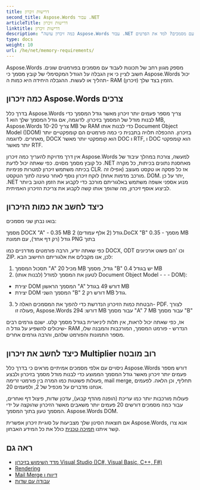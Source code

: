 ```yaml
---
title: דרישות זיכרון
second_title: Aspose.Words עבור .NET
articleTitle: דרישות זיכרון
linktitle: דרישות זיכרון
description: "כמה זיכרון עושה Aspose.Words עבור .NET צריך לעבוד עם מסמכים? למד את הפרטים"
type: docs
weight: 10
url: /he/net/memory-requirements/
---
```


Aspose.Words מספק מגוון רחב של תכונות לעבוד עם מסמכים בפורמטים שונים. חשוב לציין כי אין הגבלה על הגודל המקסימלי של קובץ מסמך כי Aspose.Words יכול תהליך או לעשות. ההגבלה היחידה היא כמות ה- RAM (זיכרון) הזמין בצד שלך.

## כמה זיכרון Aspose.Words צרכים

בדרך כלל Aspose.Words צריך מספר פעמים יותר זיכרון מאשר גודל המסמך כדי לבנות מודל של המסמך בזיכרון. לדוגמה, אם גודל המסמך שלך הוא 1 MB, Aspose.Words צריך 10-20 MB של RAM כדי לבנות אותו Document Object Model ()DOM) בזיכרון. ההכפלה תלויה בתבנית כי כמה פורמטים הם קומפקטיים יותר מאחרים. לדוגמה, DOCX הוא קומפקטי יותר מאשר DOC ו RTF, ו DOC הוא קומפקטי יותר מאשר RTF.

אין דרך מדויקת להעריך כמה זיכרון Aspose.Words למעשה, צורכת במהלך עיבוד של כל קובץ מסמך מסוים. כפי שאתה יכול לדעת .NET מאחסנת נתונים בכיתות, כל מקרה בכיתה משתמש זיכרון למטרות פנימיות CLR. אז כל פסקה או טקסט מעוצב (אפילו זה מורכב מדמות אחת) לוקח זיכרון נוסף לאחר טעינה לתוך הטקסט. DOM. יתר על כן, .NET מנוע אספני אשפה משתמש באלגוריתם מורכב כדי לקבוע את הזמן הטוב ביותר לביצוע אוסף זיכרון, מה שהופך אותו קשה לקבוע את צריכת הזיכרון האמיתית.

## כיצד לחשב את כמות הזיכרון

בואו נבחן שני מסמכים:

מסמך DOCX "A" - 0.35 MB גודל (2 אלף עמודים)
2.DoCX "B" מסמך - 0.35 MB גודל (רק דף אחד), עם תמונת PNG בתוך

כפי שאתה יודע, הרבה פורמטים מודרניים כמו DOCX, ODT וכו 'הם פשוט ארכיונים ZIP. לכן, אנו מקבלים את אלגוריתם החישוב הבא:
1. תסכול המסמך "A" מכיל 20 MB גודל, מסמך "B" יש בגודל 0.4 MB
2. לטעון את המסמך למודל (לבנות אותו) Document Object Model - - - DOM):
* יצירת DOM המסמך הראשון "A" דורש 49 בגודל MB
* יצירת DOM המסמך השני "B" דורש רק 2 MB גודל.
3. הבטחת כמות הזיכרון הנדרשת כדי להפוך את המסמכים האלה ל- PDF. לצורך פעולה זו, Aspose.Words דורש:
  294 MB עבור מסמך "A"
  7 MB עבור מסמך "B"

אז, כפי שאתה יכול לראות, אין תלות ליניארית בגודל מסמך קלט. ישנם גורמים רבים שיכולים להשפיע על גודל ה- RAM הנדרש - פורמט המסמך, המורכבות והמבנה שלו, מספר התמונות והפורמט שלהם, והרבה גורמים אחרים.

## כיצד לחשב את זיכרון Multiplier רוב מובטח

ניסויים עם אלפי מסמכים אמיתיים מראים כי בדרך כלל Aspose.Words דורש מספר פעמים יותר זיכרון מאשר גודל המסמך הממוצע כדי לבנות מודל מסמך בזיכרון ולבצע פעולות פשוטות כמו המרה בין פורמטי זרימה, mail merge, תחליף, וכן הלאה. לפעמים אנחנו מדברים על מכפיל של 2, ולפעמים 20.

פעולות מורכבות יותר כמו עריכת (הופנה מהדף קבוע), עדכון שדות, פיצול דף ואחרים, עבור כמה מסמכים דורשים 20 פעמים יותר משאבים מאשר הזיכרון שהוקצה על ידי המסמך טעון בתוך המסמך. Aspose.Words DOM.

אם תוצאות הסינון שלך מצביעות על סוגיית זיכרון אפשרית Aspose.Words, אנא צרו קשר איתנו [תמיכה טכנית](/words/he/net/technical-support/) כולל את כל המידע האבחון.

## ראה גם

* [מדד השימוש בזיכרון Visual Studio ()C#, Visual Basic, C++, F#)](https://learn.microsoft.com/en-us/visualstudio/profiling/memory-usage?view=vs-2022)
* [Rendering](/words/he/net/rendering/)
* [Mail Merge דיווח ו](/words/net/mail-merge-and-reporting/)
* [עבודה עם שדות](/words/he/net/working-with-fields/)